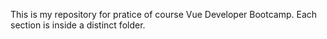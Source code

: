 This is my repository for pratice of course Vue Developer Bootcamp.
Each section is inside a distinct folder.
